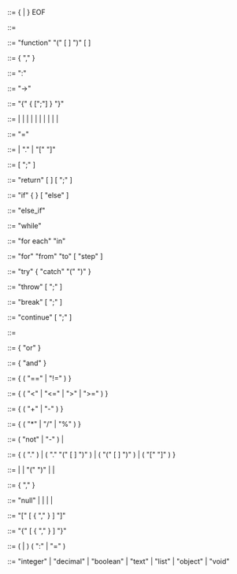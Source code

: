 <functionProgram> ::= { <declaracionFuncion> | <sentenciaTope> } EOF

<sentenciaTope> ::= <sentencia>

<declaracionFuncion> ::= "function" <IDENTIFICADOR> "(" [ <listaParametros> ] ")" [ <tipoRetorno> ] <bloque>

<listaParametros> ::= <parametro> { "," <parametro> }

<parametro> ::= <IDENTIFICADOR> ":" <tipoNombre>

<tipoRetorno> ::= "->" <tipoNombre>

<bloque> ::= "{" { <sentencia> [";"] } "}"

<sentencia> ::= <asignacion>
              | <expresionStatement>
              | <sentenciaIf>
              | <sentenciaWhile>
              | <sentenciaForEach>
              | <sentenciaForRange>
              | <sentenciaReturn>
              | <sentenciaTryCatch>
              | <sentenciaThrow>
              | <sentenciaBreak>
              | <sentenciaContinue>

<asignacion> ::= <lvalue> "=" <expresion>

<lvalue> ::= <IDENTIFICADOR>
           | <lvalue> "." <IDENTIFICADOR>
           | <lvalue> "[" <expresion> "]"

<expresionStatement> ::= <expresion> [ ";" ]

<sentenciaReturn> ::= "return" [ <expresion> ] [ ";" ]

<sentenciaIf> ::= "if" <expresion> <bloque> { <parteElseIf> } [ "else" <bloque> ]

<parteElseIf> ::= "else_if" <expresion> <bloque>

<sentenciaWhile> ::= "while" <expresion> <bloque>

<sentenciaForEach> ::= "for each" <IDENTIFICADOR> "in" <expresion> <bloque>

<sentenciaForRange> ::= "for" <IDENTIFICADOR> "from" <expresion> "to" <expresion> [ "step" <expresion> ] <bloque>

<sentenciaTryCatch> ::= "try" <bloque> { "catch" "(" <IDENTIFICADOR> ")" <bloque> }

<sentenciaThrow> ::= "throw" <expresion> [ ";" ]

<sentenciaBreak> ::= "break" [ ";" ]

<sentenciaContinue> ::= "continue" [ ";" ]

<expresion> ::= <expresionOr>

<expresionOr> ::= <expresionAnd> { "or" <expresionAnd> }

<expresionAnd> ::= <expresionEq> { "and" <expresionEq> }

<expresionEq> ::= <expresionRel> { ( "==" | "!=" ) <expresionRel> }

<expresionRel> ::= <expresionAdd> { ( "<" | "<=" | ">" | ">=" ) <expresionAdd> }

<expresionAdd> ::= <expresionMul> { ( "+" | "-" ) <expresionMul> }

<expresionMul> ::= <expresionUnary> { ( "*" | "/" | "%" ) <expresionUnary> }

<expresionUnary> ::= ( "not" | "-" ) <expresionUnary>
                   | <expresionPostfijo>

<expresionPostfijo> ::= <expresionPrimario> { ( "." <IDENTIFICADOR> )
                                             | ( "." <IDENTIFICADOR> "(" [ <listaArgumentos> ] ")" )
                                             | ( "(" [ <listaArgumentos> ] ")" )
                                             | ( "[" <expresion> "]" )
                                             }

<expresionPrimario> ::= <literal>
                      | <IDENTIFICADOR>
                      | "(" <expresion> ")"
                      | <listaLiteral>
                      | <objetoLiteral>

<listaArgumentos> ::= <expresion> { "," <expresion> }

<literal> ::= "null"
            | <BOOLEAN>
            | <DECIMAL>
            | <NUMERO>
            | <STRING>

<listaLiteral> ::= "[" [ <expresion> { "," <expresion> } ] "]"

<objetoLiteral> ::= "{" [ <entradaObjeto> { "," <entradaObjeto> } ] "}"

<entradaObjeto> ::= ( <IDENTIFICADOR> | <STRING> ) ( ":" | "=" ) <expresion>

<tipoNombre> ::= "integer"
               | "decimal"
               | "boolean"
               | "text"
               | "list"
               | "object"
               | "void"
